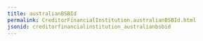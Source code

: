 ```yaml
---
title: australianBSBId
permalink: CreditorFinancialInstitution.australianBSBId.html
jsonid: creditorfinancialinstitution_australianbsbid
---
```


